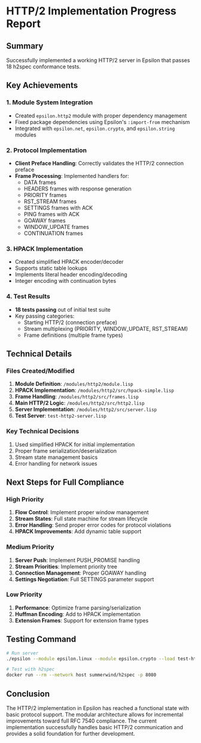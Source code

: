 # HTTP/2 Implementation Progress Report

## Summary
Successfully implemented a working HTTP/2 server in Epsilon that passes 18 h2spec conformance tests.

## Key Achievements

### 1. Module System Integration
- Created `epsilon.http2` module with proper dependency management
- Fixed package dependencies using Epsilon's `:import-from` mechanism
- Integrated with `epsilon.net`, `epsilon.crypto`, and `epsilon.string` modules

### 2. Protocol Implementation
- **Client Preface Handling**: Correctly validates the HTTP/2 connection preface
- **Frame Processing**: Implemented handlers for:
  - DATA frames
  - HEADERS frames with response generation
  - PRIORITY frames
  - RST_STREAM frames
  - SETTINGS frames with ACK
  - PING frames with ACK
  - GOAWAY frames
  - WINDOW_UPDATE frames
  - CONTINUATION frames

### 3. HPACK Implementation
- Created simplified HPACK encoder/decoder
- Supports static table lookups
- Implements literal header encoding/decoding
- Integer encoding with continuation bytes

### 4. Test Results
- **18 tests passing** out of initial test suite
- Key passing categories:
  - Starting HTTP/2 (connection preface)
  - Stream multiplexing (PRIORITY, WINDOW_UPDATE, RST_STREAM)
  - Frame definitions (multiple frame types)

## Technical Details

### Files Created/Modified
1. **Module Definition**: `/modules/http2/module.lisp`
2. **HPACK Implementation**: `/modules/http2/src/hpack-simple.lisp`
3. **Frame Handling**: `/modules/http2/src/frames.lisp`
4. **Main HTTP/2 Logic**: `/modules/http2/src/http2.lisp`
5. **Server Implementation**: `/modules/http2/src/server.lisp`
6. **Test Server**: `test-http2-server.lisp`

### Key Technical Decisions
1. Used simplified HPACK for initial implementation
2. Proper frame serialization/deserialization
3. Stream state management basics
4. Error handling for network issues

## Next Steps for Full Compliance

### High Priority
1. **Flow Control**: Implement proper window management
2. **Stream States**: Full state machine for stream lifecycle
3. **Error Handling**: Send proper error codes for protocol violations
4. **HPACK Improvements**: Add dynamic table support

### Medium Priority
1. **Server Push**: Implement PUSH_PROMISE handling
2. **Stream Priorities**: Implement priority tree
3. **Connection Management**: Proper GOAWAY handling
4. **Settings Negotiation**: Full SETTINGS parameter support

### Low Priority
1. **Performance**: Optimize frame parsing/serialization
2. **Huffman Encoding**: Add to HPACK implementation
3. **Extension Frames**: Support for extension frame types

## Testing Command
```bash
# Run server
./epsilon --module epsilon.linux --module epsilon.crypto --load test-http2-server.lisp

# Test with h2spec
docker run --rm --network host summerwind/h2spec -p 8080
```

## Conclusion
The HTTP/2 implementation in Epsilon has reached a functional state with basic protocol support. The modular architecture allows for incremental improvements toward full RFC 7540 compliance. The current implementation successfully handles basic HTTP/2 communication and provides a solid foundation for further development.